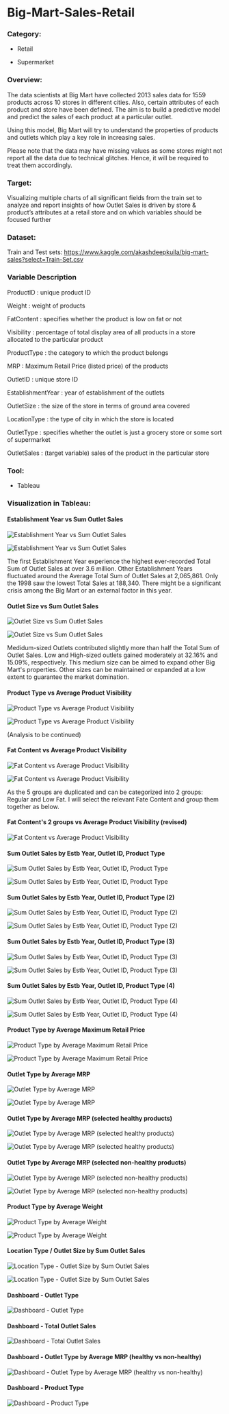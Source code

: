 # Big-Mart-Sales-Retail

### Category: 

- Retail

- Supermarket

### Overview:

The data scientists at Big Mart have collected 2013 sales data for 1559 products across 10 stores in different cities. Also, certain attributes of each product and store have been defined. The aim is to build a predictive model and predict the sales of each product at a particular outlet.

Using this model, Big Mart will try to understand the properties of products and outlets which play a key role in increasing sales.

Please note that the data may have missing values as some stores might not report all the data due to technical glitches. Hence, it will be required to treat them accordingly.

### Target:

Visualizing multiple charts of all significant fields from the train set to analyze and report insights of how Outlet Sales is driven by store & product’s attributes at a retail store and on which variables should be focused further

### Dataset:

Train and Test sets: https://www.kaggle.com/akashdeepkuila/big-mart-sales?select=Train-Set.csv

### Variable Description

ProductID : unique product ID

Weight : weight of products

FatContent : specifies whether the product is low on fat or not

Visibility : percentage of total display area of all products in a store allocated to the particular product

ProductType : the category to which the product belongs

MRP : Maximum Retail Price (listed price) of the products

OutletID : unique store ID

EstablishmentYear : year of establishment of the outlets

OutletSize : the size of the store in terms of ground area covered

LocationType : the type of city in which the store is located

OutletType : specifies whether the outlet is just a grocery store or some sort of supermarket

OutletSales : (target variable) sales of the product in the particular store

### Tool:

- Tableau

### Visualization in Tableau:

#### Establishment Year vs Sum Outlet Sales

![Establishment Year vs Sum Outlet Sales](https://user-images.githubusercontent.com/70437668/138645192-a4cad38a-8c62-4a15-a552-8954bc518faf.jpg)

![Establishment Year vs Sum Outlet Sales](https://user-images.githubusercontent.com/70437668/140600437-b0ea0fcf-2389-4c0d-8604-31ef2bb9ba3b.jpg)

The first Establishment Year experience the highest ever-recorded Total Sum of Outlet Sales at over 3.6 million. Other Establishment Years fluctuated around the Average Total Sum of Outlet Sales at 2,065,861. Only the 1998 saw the lowest Total Sales at 188,340. There might be a significant crisis among the Big Mart or an external factor in this year.

#### Outlet Size vs Sum Outlet Sales

![Outlet Size vs Sum Outlet Sales](https://user-images.githubusercontent.com/70437668/138643910-732c921d-026d-4386-a497-c81987dc84ba.jpg)

![Outlet Size vs Sum Outlet Sales](https://user-images.githubusercontent.com/70437668/140600444-a974db88-2fea-4c28-940a-49cb3e10b5c5.jpg)

Medidum-sized Outlets contributed slightly more than half the Total Sum of Outlet Sales. Low and High-sized outlets gained moderately at 32.16% and 15.09%, respectively. This medium size can be aimed to expand other Big Mart's properties. Other sizes can be maintained or expanded at a low extent to guarantee the market domination.

#### Product Type vs Average Product Visibility

![Product Type vs Average Product Visibility](https://user-images.githubusercontent.com/70437668/138643919-0390f486-edf5-4d7a-9b55-5a552714ead3.jpg)

![Product Type vs Average Product Visibility](https://user-images.githubusercontent.com/70437668/140600446-63fc5262-fc49-449c-841b-cb2e8c942184.jpg)

(Analysis to be continued)

#### Fat Content vs Average Product Visibility

![Fat Content vs Average Product Visibility](https://user-images.githubusercontent.com/70437668/138645426-5f37d6e2-2672-44a6-a693-009797c66814.jpg)

![Fat Content vs Average Product Visibility](https://user-images.githubusercontent.com/70437668/140600438-12006e0d-dbb8-414e-b9b7-0f3119ac076b.jpg)

As the 5 groups are duplicated and can be categorized into 2 groups: Regular and Low Fat. I will select the relevant Fate Content and group them together as below.

#### Fat Content's 2 groups vs Average Product Visibility (revised)

![Fat Content vs Average Product Visibility](https://user-images.githubusercontent.com/70437668/138643931-cf125f1e-ef6e-4374-96db-a1d85cd8701d.jpg)

#### Sum Outlet Sales by Estb Year, Outlet ID, Product Type

![Sum Outlet Sales by Estb Year, Outlet ID, Product Type](https://user-images.githubusercontent.com/70437668/138643941-cd3e5334-34b4-4623-8720-2a3a71a500f0.jpg)

![Sum Outlet Sales by Estb Year, Outlet ID, Product Type](https://user-images.githubusercontent.com/70437668/140600450-6a2c3914-4ca1-4aac-a754-16c3b65ee3cb.jpg)

#### Sum Outlet Sales by Estb Year, Outlet ID, Product Type (2)

![Sum Outlet Sales by Estb Year, Outlet ID, Product Type (2)](https://user-images.githubusercontent.com/70437668/138643955-f258dc39-7f5a-4a39-817d-6dbb39765498.jpg)

![Sum Outlet Sales by Estb Year, Outlet ID, Product Type (2)](https://user-images.githubusercontent.com/70437668/140600453-29e53a94-f31f-4ad5-975b-1aaae863199c.jpg)

#### Sum Outlet Sales by Estb Year, Outlet ID, Product Type (3)

![Sum Outlet Sales by Estb Year, Outlet ID, Product Type (3)](https://user-images.githubusercontent.com/70437668/138643964-f49166f5-b063-4947-abd5-61e80406c541.jpg)

![Sum Outlet Sales by Estb Year, Outlet ID, Product Type (3)](https://user-images.githubusercontent.com/70437668/140600459-fe0469d1-051a-4c84-954d-9ebee5305f14.jpg)

#### Sum Outlet Sales by Estb Year, Outlet ID, Product Type (4)

![Sum Outlet Sales by Estb Year, Outlet ID, Product Type (4)](https://user-images.githubusercontent.com/70437668/138643975-772a58bb-a708-4b68-b817-c81531798863.jpg)

![Sum Outlet Sales by Estb Year, Outlet ID, Product Type (4)](https://user-images.githubusercontent.com/70437668/140600460-6363b513-5a8c-41e7-b69e-92ca00225e2e.jpg)

#### Product Type by Average Maximum Retail Price

![Product Type by Average Maximum Retail Price](https://user-images.githubusercontent.com/70437668/138643989-a543f487-5eac-40f1-9637-026f86d8990b.jpg)

![Product Type by Average Maximum Retail Price](https://user-images.githubusercontent.com/70437668/140600462-3be6eb6e-feda-47fe-bf8c-fe45164e7768.jpg)

#### Outlet Type by Average MRP

![Outlet Type by Average MRP](https://user-images.githubusercontent.com/70437668/138644013-a5b99d52-929c-40a6-9946-58e9d0c4dbec.jpg)

![Outlet Type by Average MRP](https://user-images.githubusercontent.com/70437668/140600464-d8cf484b-2592-4695-b5c2-275512732c32.jpg)

#### Outlet Type by Average MRP (selected healthy products)

![Outlet Type by Average MRP (selected healthy products)](https://user-images.githubusercontent.com/70437668/138644021-96fb8785-3dc6-4ca4-9783-b1d38a0d5ca6.jpg)

![Outlet Type by Average MRP (selected healthy products)](https://user-images.githubusercontent.com/70437668/140600466-c7ea565b-338c-4263-a0e9-cefc699e8f32.jpg)

#### Outlet Type by Average MRP (selected non-healthy products)

![Outlet Type by Average MRP (selected non-healthy products)](https://user-images.githubusercontent.com/70437668/138644029-c19ba955-58bc-4169-b5ef-51dadc9fc524.jpg)

![Outlet Type by Average MRP (selected non-healthy products)](https://user-images.githubusercontent.com/70437668/140600468-1b64dfef-0aa9-444e-94dc-d943cf679a6e.jpg)

#### Product Type by Average Weight

![Product Type by Average Weight](https://user-images.githubusercontent.com/70437668/138644037-13928307-b911-49c9-a941-40eec09ef132.jpg)

![Product Type by Average Weight](https://user-images.githubusercontent.com/70437668/140600471-cb026139-bf6a-43d0-943b-fbd1971b724e.jpg)

#### Location Type / Outlet Size by Sum Outlet Sales

![Location Type - Outlet Size by Sum Outlet Sales](https://user-images.githubusercontent.com/70437668/138644045-f8665d3c-20ba-4253-8043-72bc3a972b31.jpg)

![Location Type - Outlet Size by Sum Outlet Sales](https://user-images.githubusercontent.com/70437668/140600473-435d230b-92b7-42f0-b957-7e58ae8453e8.jpg)

#### Dashboard - Outlet Type

![Dashboard - Outlet Type](https://user-images.githubusercontent.com/70437668/138644055-dc3f47ae-bf8b-42ef-ac45-da1ad6787089.jpg)

#### Dashboard - Total Outlet Sales

![Dashboard - Total Outlet Sales](https://user-images.githubusercontent.com/70437668/138645239-022b8d9f-d8aa-404e-98a0-c40df58b2cf3.jpg)

#### Dashboard - Outlet Type by Average MRP (healthy vs non-healthy)

![Dashboard - Outlet Type by Average MRP (healthy vs non-healthy)](https://user-images.githubusercontent.com/70437668/138644076-a4dcd7f6-851c-420b-b376-f6c38198c97a.jpg)

#### Dashboard - Product Type

![Dashboard - Product Type](https://user-images.githubusercontent.com/70437668/138645352-20af30b7-2530-440a-8726-c767d96535f1.jpg)

